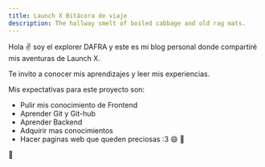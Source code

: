 ```yaml
---
title: Launch X Bitácora de viaje
description: The hallway smelt of boiled cabbage and old rag mats.
---
```


Hola ✌️  soy el explorer DAFRA y este es mi blog personal donde compartiré mis aventuras de Launch X.

Te invito a conocer mis aprendizajes y leer mis experiencias.

Mis expectativas para este proyecto son:

- Pulir mis conocimiento de Frontend
- Aprender Git y Git-hub
- Aprender Backend
- Adquirir mas conocimientos 
- Hacer paginas web que queden preciosas :3 
😄 🥳

🚀
